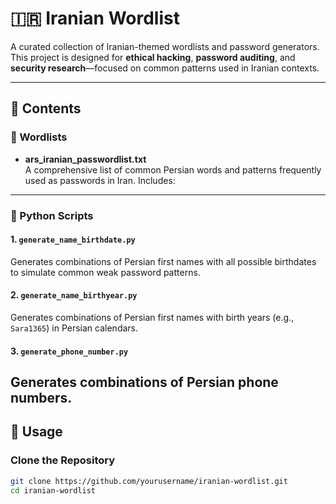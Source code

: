 # 🇮🇷 Iranian Wordlist

A curated collection of Iranian-themed wordlists and password generators. This project is designed for **ethical hacking**, **password auditing**, and **security research**—focused on common patterns used in Iranian contexts.

---

## 📁 Contents

### 📄 Wordlists
- **ars_iranian_passwordlist.txt**  
  A comprehensive list of common Persian words and patterns frequently used as passwords in Iran. Includes:

---

### 🐍 Python Scripts

#### 1. `generate_name_birthdate.py`
Generates combinations of Persian first names with all possible birthdates to simulate common weak password patterns.

#### 2. `generate_name_birthyear.py`
Generates combinations of Persian first names with birth years (e.g., `Sara1365`) in Persian calendars.

#### 3. `generate_phone_number.py`
Generates combinations of Persian phone numbers.
---

## 🚀 Usage

### Clone the Repository
```bash
git clone https://github.com/yourusername/iranian-wordlist.git
cd iranian-wordlist

